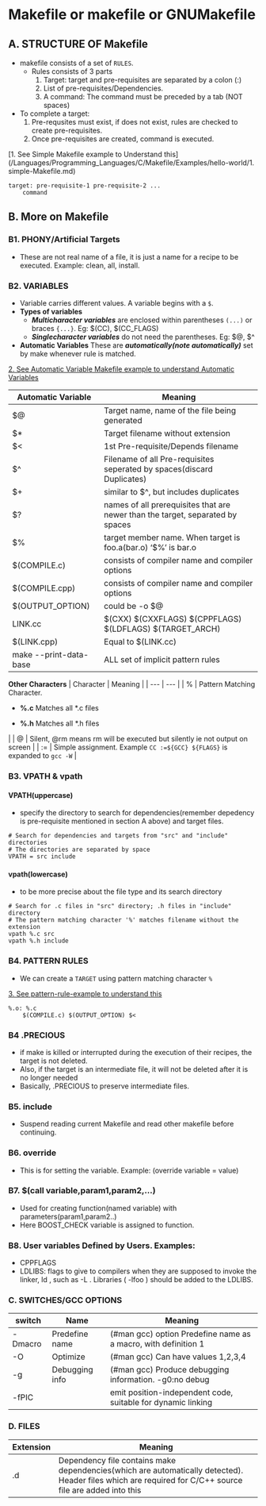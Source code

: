 # Makefile or makefile or GNUMakefile

## A. STRUCTURE OF Makefile
- makefile consists of a set of `RULES`.
	- Rules consists of 3 parts 
		1. Target: target and pre-requisites are separated by a colon (:)
		2. List of pre-requisites/Dependencies.
		3. A command: The command must be preceded by a tab (NOT spaces)
- To complete a target:
	1. Pre-requsites must exist, if does not exist, rules are checked to create pre-requisites.
	2. Once pre-requisites are created, command is executed.

[1. See Simple Makefile example to Understand this](/Languages/Programming_Languages/C/Makefile/Examples/hello-world/1. simple-Makefile.md)
```
target: pre-requisite-1 pre-requisite-2 ...
	command
```

## B. More on Makefile
### B1. PHONY/Artificial Targets
- These are not real name of a file, it is just a name for a recipe to be executed. Example: clean, all, install.

### B2. VARIABLES
- Variable carries different values. A variable begins with a `$`.
- **Types of variables**
	- ***Multicharacter variables*** are enclosed within parentheses `(...)` or braces `{...}`. Eg: $(CC), $(CC_FLAGS)
	- ***Singlecharacter variables*** do not need the parentheses. Eg: $@, $^
- **Automatic Variables** These are ***automatically(note automatically)*** set by make whenever rule is matched.

[2. See Automatic Variable Makefile example to understand Automatic Variables](https://github.com/amitkumar50/Code-examples/blob/master/programming_lang/C/Makefile/Examples/hello-world/automatic-variables-makefile.md)

| Automatic Variable | Meaning |
| --- | --- |
| $@ | Target name, name of the file being generated |
| $* | Target filename without extension |
| $< | 1st Pre-requisite/Depends filename |
| $^ | Filename of all Pre-requisites seperated by spaces(discard Duplicates) |
| $+ | similar to $^, but includes duplicates |
| $? | names of all prerequisites that are newer than the target, separated by spaces |
| $% | target member name. When target is foo.a(bar.o) ‘$%’ is bar.o |
| $(COMPILE.c) | consists of compiler name and compiler options |
| $(COMPILE.cpp) | consists of compiler name and compiler options |
| $(OUTPUT_OPTION) | could be -o $@ |
| LINK.cc | $(CXX) $(CXXFLAGS) $(CPPFLAGS) $(LDFLAGS) $(TARGET_ARCH) |
| $(LINK.cpp) | Equal to $(LINK.cc) |
| make --print-data-base | ALL set of implicit pattern rules | 

**Other Characters**
| Character | Meaning |
| --- | --- |
| % | Pattern Matching Character. <ul><li>**%.c** Matches all *.c files</ul></li> <ul><li>**%.h** Matches all *.h files</ul></li> |
| @ | Silent, @rm means rm will be executed but silently ie not output on screen |
| := | Simple assignment. Example `CC :=${GCC} ${FLAGS}` is expanded to `gcc -W` |

### B3. VPATH & vpath
#### VPATH(uppercase)
- specify the directory to search for dependencies(remember depedency is pre-requisite mentioned in section A above) and target files.
```
# Search for dependencies and targets from "src" and "include" directories
# The directories are separated by space
VPATH = src include
```

#### vpath(lowercase)
- to be more precise about the file type and its search directory
```
# Search for .c files in "src" directory; .h files in "include" directory
# The pattern matching character '%' matches filename without the extension
vpath %.c src
vpath %.h include
```

### B4. PATTERN RULES
- We can create a `TARGET` using pattern matching character `%`

[3. See pattern-rule-example to understand this](https://github.com/amitkumar50/Code-examples/blob/master/programming_lang/C/Makefile/Examples/hello-world/3.%20pattern-matching-example.md)
```
%.o: %.c
	$(COMPILE.c) $(OUTPUT_OPTION) $<
```

### B4 .PRECIOUS
  - if make is killed or interrupted during the execution of their recipes, the target is not deleted. 
  - Also, if the target is an intermediate file, it will not be deleted after it is no longer needed
  - Basically, .PRECIOUS to preserve intermediate files.
	
### B5. include 
- Suspend reading current Makefile and read other makefile before continuing.
	
### B6. override
- This is for setting the variable. Example: (override variable = value)
	
### B7. $(call variable,param1,param2,…)
- Used for creating function(named variable) with parameters(param1,param2..)
- Here BOOST_CHECK variable is assigned to function.
	 
### B8. **User variables** Defined by Users. Examples:
- CPPFLAGS
- LDLIBS: flags to give to compilers when they are supposed to invoke the linker, ld , such as -L . Libraries ( -lfoo ) should be added to the LDLIBS.
   

### C. SWITCHES/GCC OPTIONS
| switch | Name | Meaning |
| --- | --- | --- |
| -Dmacro | Predefine name| (#man gcc) option Predefine name as a macro, with definition 1 |
| -O | Optimize | (#man gcc) Can have values 1,2,3,4 |
| -g | Debugging info | (#man gcc) Produce debugging information. -g0:no debug |
| -fPIC | | emit position-independent code, suitable for dynamic linking |

### D. FILES

| Extension | Meaning |
| --- | --- |
| .d | Dependency file contains make dependencies(which are automatically detected). Header files which are required for C/C++ source file are added into this |

